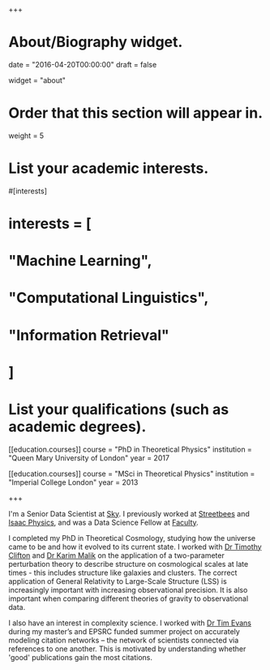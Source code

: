 +++
# About/Biography widget.

date = "2016-04-20T00:00:00"
draft = false

widget = "about"

# Order that this section will appear in.
weight = 5

# List your academic interests.
#[interests]
#  interests = [
#    "Machine Learning",
#    "Computational Linguistics",
#    "Information Retrieval"
#  ]

# List your qualifications (such as academic degrees).
[[education.courses]]
  course = "PhD in Theoretical Physics"
  institution = "Queen Mary University of London"
  year = 2017

[[education.courses]]
  course = "MSci in Theoretical Physics"
  institution = "Imperial College London"
  year = 2013
 
+++

I'm a Senior Data Scientist at [Sky](https://www.sky.com/). I previously worked at [Streetbees](https://www.streetbees.com/) and [Isaac Physics](https://isaacphysics.org/), and was a Data Science Fellow at [Faculty](https://faculty.ai/).

I completed my PhD in Theoretical Cosmology, studying how the universe came to be and how it evolved to its current state. I worked with [Dr Timothy Clifton](http://astro.qmul.ac.uk/directory/t.clifton) and [Dr Karim Malik](http://astro.qmul.ac.uk/directory/k.malik) on the application of a two-parameter perturbation theory to describe structure on cosmological scales at late times - this includes structure like galaxies and clusters. The correct application of General Relativity to Large-Scale Structure (LSS) is increasingly important with increasing observational precision. It is also important when comparing different theories of gravity to observational data.

I also have an interest in complexity science. I worked with [Dr Tim Evans](http://www.imperial.ac.uk/people/t.evans) during my master’s and EPSRC funded summer project on accurately modeling citation networks – the network of scientists connected via references to one another. This is motivated by understanding whether 'good' publications gain the most citations.
